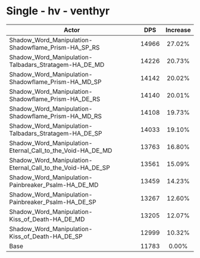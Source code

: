 # Single - hv - venthyr
| Actor | DPS | Increase |
|---|:---:|:---:|
|Shadow_Word_Manipulation-Shadowflame_Prism-HA_SP_RS|14966|27.02%|
|Shadow_Word_Manipulation-Talbadars_Stratagem-HA_DE_MD|14226|20.73%|
|Shadow_Word_Manipulation-Shadowflame_Prism-HA_MD_SP|14142|20.02%|
|Shadow_Word_Manipulation-Shadowflame_Prism-HA_DE_RS|14140|20.01%|
|Shadow_Word_Manipulation-Shadowflame_Prism-HA_MD_RS|14108|19.73%|
|Shadow_Word_Manipulation-Talbadars_Stratagem-HA_DE_SP|14033|19.10%|
|Shadow_Word_Manipulation-Eternal_Call_to_the_Void-HA_DE_MD|13763|16.80%|
|Shadow_Word_Manipulation-Eternal_Call_to_the_Void-HA_DE_SP|13561|15.09%|
|Shadow_Word_Manipulation-Painbreaker_Psalm-HA_DE_MD|13459|14.23%|
|Shadow_Word_Manipulation-Painbreaker_Psalm-HA_DE_SP|13267|12.60%|
|Shadow_Word_Manipulation-Kiss_of_Death-HA_DE_MD|13205|12.07%|
|Shadow_Word_Manipulation-Kiss_of_Death-HA_DE_SP|12999|10.32%|
|Base|11783|0.00%|
